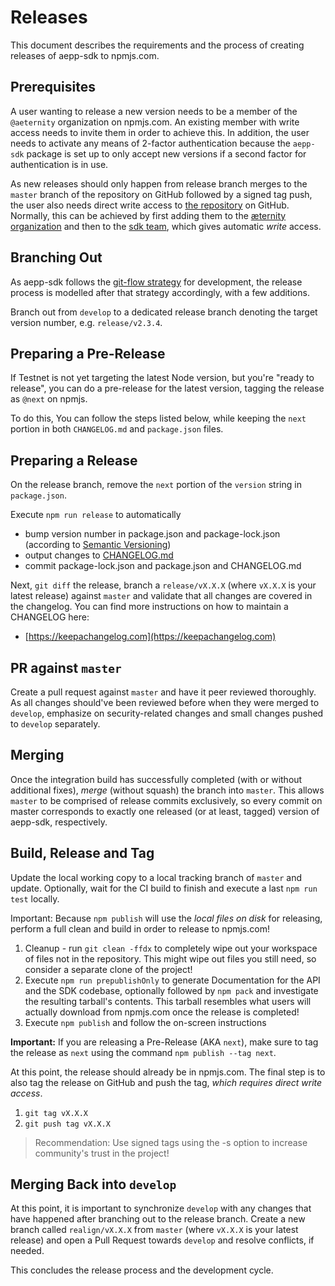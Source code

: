 # Releases

This document describes the requirements and the process of creating releases of
aepp-sdk to npmjs.com.

## Prerequisites

A user wanting to release a new version needs to be a member of the `@aeternity`
organization on npmjs.com. An existing member with write access needs to invite
them in order to achieve this. In addition, the user needs to activate any means
of 2-factor authentication because the `aepp-sdk` package is set up to only
accept new versions if a second factor for authentication is in use.

As new releases should only happen from release branch merges to the `master`
branch of the repository on GitHub followed by a signed tag push, the user also
needs direct write access to [the repository] on GitHub. Normally, this can be
achieved by first adding them to the [æternity organization] and then to the
[sdk team], which gives automatic _write_ access.

[the repository]: https://github.com/aeternity/aepp-sdk-js
[æternity organization]: https://github.com/orgs/aeternity/people
[sdk team]: https://github.com/orgs/aeternity/teams/sdk

## Branching Out

As aepp-sdk follows the [git-flow strategy] for development, the release process
is modelled after that strategy accordingly, with a few additions.

Branch out from `develop` to a dedicated release branch denoting the target
version number, e.g. `release/v2.3.4`.

[git-flow strategy]: https://danielkummer.github.io/git-flow-cheatsheet/

## Preparing a Pre-Release

If Testnet is not yet targeting the latest Node version, but you're "ready to
release", you can do a pre-release for the latest version, tagging the release
as `@next` on npmjs.

To do this, You can follow the steps listed below, while keeping the `next`
portion in both `CHANGELOG.md` and `package.json` files.

## Preparing a Release

On the release branch, remove the `next` portion of the `version`
string in `package.json`.

Execute `npm run release` to automatically

- bump version number in package.json and package-lock.json (according to
  [Semantic Versioning])
- output changes to [CHANGELOG.md]
- commit package-lock.json and package.json and CHANGELOG.md

Next, `git diff` the release, branch a `release/vX.X.X` (where `vX.X.X` is your
latest release) against `master` and validate that all changes are covered in
the changelog. You can find more instructions on how to maintain a CHANGELOG here:

- [https://keepachangelog.com](https://keepachangelog.com)

[CHANGELOG.md]: ../CHANGELOG.md
[Semantic Versioning]: https://semver.org

## PR against `master`

Create a pull request against `master` and have it peer reviewed thoroughly. As
all changes should've been reviewed before when they were merged to `develop`,
emphasize on security-related changes and small changes pushed to `develop`
separately.

## Merging

Once the integration build has successfully completed (with or without additional
fixes), _merge_ (without squash) the branch into `master`. This allows `master`
to be comprised of release commits exclusively, so every commit on master corresponds
to exactly one released (or at least, tagged) version of aepp-sdk, respectively.

## Build, Release and Tag

Update the local working copy to a local tracking branch of `master` and
update. Optionally, wait for the CI build to finish and execute a last
`npm run test` locally.

Important: Because `npm publish` will use the _local files on disk_ for
releasing, perform a full clean and build in order to release to npmjs.com!

1. Cleanup - run `git clean -ffdx` to completely wipe out your workspace of
   files not in the repository. This might wipe out files you still need, so
   consider a separate clone of the project!
2. Execute `npm run prepublishOnly` to generate Documentation for the API and
   the SDK codebase, optionally followed by `npm pack` and investigate the
   resulting tarball's contents. This tarball resembles what
   users will actually download from npmjs.com once the release is completed!
3. Execute `npm publish` and follow the on-screen instructions

**Important:** If you are releasing a Pre-Release (AKA `next`), make sure to
tag the release as `next` using the command `npm publish --tag next`.

At this point, the release should already be in npmjs.com. The final step is to
also tag the release on GitHub and push the tag, _which requires direct write
access_.

1. `git tag vX.X.X`
2. `git push tag vX.X.X`

> Recommendation: Use signed tags using the -s option to increase community's
> trust in the project!

## Merging Back into `develop`

At this point, it is important to synchronize `develop` with any changes that
have happened after branching out to the release branch. Create a new branch
called `realign/vX.X.X` from `master` (where `vX.X.X` is your latest release)
and open a Pull Request towards `develop` and resolve conflicts, if needed.

This concludes the release process and the development cycle.
